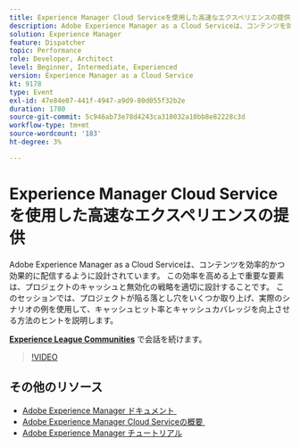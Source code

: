 ```yaml
---
title: Experience Manager Cloud Serviceを使用した高速なエクスペリエンスの提供
description: Adobe Experience Manager as a Cloud Serviceは、コンテンツを効率的かつ効果的に配信するように設計されています。 この効率を高める上で重要な要素は、プロジェクトのキャッシュと無効化の戦略を適切に設計することです。 このセッションでは、プロジェクトが陥る落とし穴をいくつか取り上げ、実際のシナリオの例を使用して、キャッシュヒット率とキャッシュカバレッジを向上させる方法のヒントを説明します。
solution: Experience Manager
feature: Dispatcher
topic: Performance
role: Developer, Architect
level: Beginner, Intermediate, Experienced
version: Experience Manager as a Cloud Service
kt: 9178
type: Event
exl-id: 47e84e07-441f-4947-a9d9-80d055f32b2e
duration: 1780
source-git-commit: 5c946ab73e78d4243ca310032a10bb8e82228c3d
workflow-type: tm+mt
source-wordcount: '183'
ht-degree: 3%

---
```


# Experience Manager Cloud Serviceを使用した高速なエクスペリエンスの提供

Adobe Experience Manager as a Cloud Serviceは、コンテンツを効率的かつ効果的に配信するように設計されています。 この効率を高める上で重要な要素は、プロジェクトのキャッシュと無効化の戦略を適切に設計することです。 このセッションでは、プロジェクトが陥る落とし穴をいくつか取り上げ、実際のシナリオの例を使用して、キャッシュヒット率とキャッシュカバレッジを向上させる方法のヒントを説明します。

**[Experience League Communities](https://adobe.ly/3CUkzoB)** で会話を続けます。

>[!VIDEO](https://video.tv.adobe.com/v/337846/?quality=12&learn=on&hidetitle=true)

## その他のリソース

- [Adobe Experience Manager ドキュメント &#x200B;](https://experienceleague.adobe.com/docs/experience-manager-cloud-service.html?lang=ja)
- [Adobe Experience Manager Cloud Serviceの概要 &#x200B;](https://experienceleague.adobe.com/docs/experience-manager-cloud-service/overview/home.html?lang=ja)
- [Adobe Experience Manager チュートリアル](https://experienceleague.adobe.com/docs/experience-manager-tutorials.html?lang=ja)
